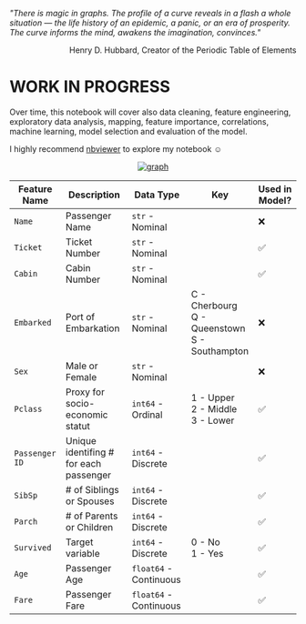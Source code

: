 *"There is magic in graphs. The profile of a curve reveals in a flash a whole situation — the life history of an epidemic, a panic, or an era of prosperity. The curve informs the mind, awakens the imagination, convinces."*
<p align="right"> 
Henry D. Hubbard, Creator of the Periodic Table of Elements
</p>

# WORK IN PROGRESS

Over time, this notebook will cover also data cleaning, feature engineering, exploratory data analysis, mapping, feature importance, correlations, machine learning, model selection and evaluation of the model.

I highly recommend [nbviewer](https://nbviewer.org/) to explore my notebook  :relaxed:

<p align="center">                                                                                                                      
  <a href="https://user-images.githubusercontent.com/73826011/150744607-3fb04f60-cdb9-4f15-a328-d33145f91417.png">
    <img alt="graph" src="https://user-images.githubusercontent.com/73826011/150744607-3fb04f60-cdb9-4f15-a328-d33145f91417.png"/></a>
</p>


| **Feature Name** | **Description**                        | **Data Type**           | **Key**                                           | **Used in Model?** |
|------------------|----------------------------------------|-------------------------|---------------------------------------------------|------|
| `Name`           | Passenger Name                         | `str` - Nominal         |                                                   | ❌ |
| `Ticket`         | Ticket Number                          | `str` - Nominal         |                                                   | ✅ |
| `Cabin`          | Cabin Number                           | `str` - Nominal         |                                                   | ✅ |
| `Embarked`       | Port of Embarkation                    | `str` - Nominal         |C - Cherbourg<br>Q - Queenstown<br>S - Southampton | ❌ |
| `Sex`            | Male or Female                         | `str` - Nominal         |                                                   | ❌ |
| `Pclass`         | Proxy for socio-economic statut        | `int64` - Ordinal       |1 - Upper<br>2 - Middle<br>3 - Lower               | ✅ |
| `Passenger ID`   | Unique identifing # for each passenger | `int64` - Discrete      |                                                   | ✅ |
| `SibSp`          | # of Siblings or Spouses               | `int64` - Discrete      |                                                   | ✅ |
| `Parch`          | # of Parents or Children               | `int64`   - Discrete    |                                                   | ✅ |
| `Survived`       | Target variable                        | `int64`   - Discrete    |0 - No<br>1 - Yes                                  | ✅ |
| `Age`            | Passenger Age                          | `float64` - Continuous  |                                                   | ✅ |
| `Fare`           | Passenger Fare                         | `float64` - Continuous  |                                                   | ✅ |
